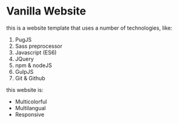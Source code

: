# Vanilla Website

this is a website template that uses a number of technologies, like:
1. PugJS
2. Sass preprocessor
4. Javascript (ES6)
5. JQuery
7. npm & nodeJS
3. GulpJS
6. Git & Github

this website is:
- Multicolorful
- Multilangual
- Responsive